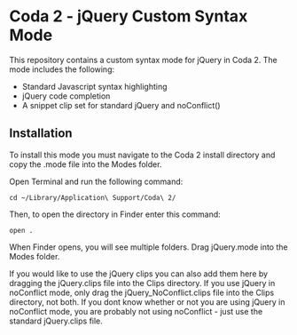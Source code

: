 Coda 2 - jQuery Custom Syntax Mode
==================================

This repository contains a custom syntax mode for jQuery in Coda 2. The mode includes the following:
* Standard Javascript syntax highlighting
* jQuery code completion
* A snippet clip set for standard jQuery and noConflict()

Installation
------------
To install this mode you must navigate to the Coda 2 install directory and copy the .mode file into the Modes folder.

Open Terminal and run the following command:

    cd ~/Library/Application\ Support/Coda\ 2/

Then, to open the directory in Finder enter this command:

    open .

When Finder opens, you will see multiple folders. Drag jQuery.mode into the Modes folder. 

If you would like to use the jQuery clips you can also add them here by dragging the jQuery.clips file into the Clips directory. If you use jQuery in noConflict mode, only drag the jQuery_NoConflict.clips file into the Clips directory, not both. If you dont know whether or not you are using jQuery in noConflict mode, you are probably not using noConflict - just use the standard jQuery.clips file.

